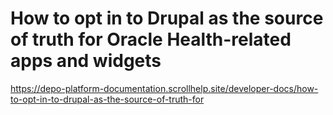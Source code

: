 # How to opt in to Drupal as the source of truth for Oracle Health-related apps and widgets

https://depo-platform-documentation.scrollhelp.site/developer-docs/how-to-opt-in-to-drupal-as-the-source-of-truth-for
